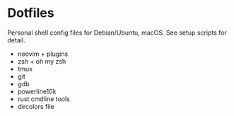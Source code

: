 # Dotfiles

Personal shell config files for Debian/Ubuntu, macOS. See setup scripts for detail.

- neovim + plugins
- zsh + oh my zsh
- tmux
- git
- gdb
- powerline10k
- rust cmdline tools
- dircolors file
